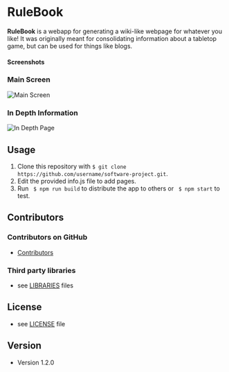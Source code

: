 RuleBook
======
**RuleBook** is a webapp for generating a wiki-like webpage for whatever you like! It was originally meant for consolidating information about a tabletop game, but can be used for things like blogs.

#### Screenshots
### Main Screen
![Main Screen](https://github.com/Alan19/vigilant-adventure/blob/master/screenshots/Main%20Screen.png)

### In Depth Information
![In Depth Page](https://github.com/Alan19/vigilant-adventure/blob/master/screenshots/In%20Depth.png)

## Usage
1. Clone this repository with ```$ git clone https://github.com/username/software-project.git```.
1. Edit the provided info.js file to add pages.
1. Run 
``` $ npm run build```
to distribute the app to others or ``` $ npm start``` to test.

## Contributors

### Contributors on GitHub
* [Contributors](https://github.com/username/sw-name/graphs/contributors)

### Third party libraries
* see [LIBRARIES](https://github.com/Alan19/vigilant-adventure/blob/router/libraries.md) files

## License 
* see [LICENSE](https://github.com/Alan19/vigilant-adventure/blob/master/LICENSE) file

## Version 
* Version 1.2.0
